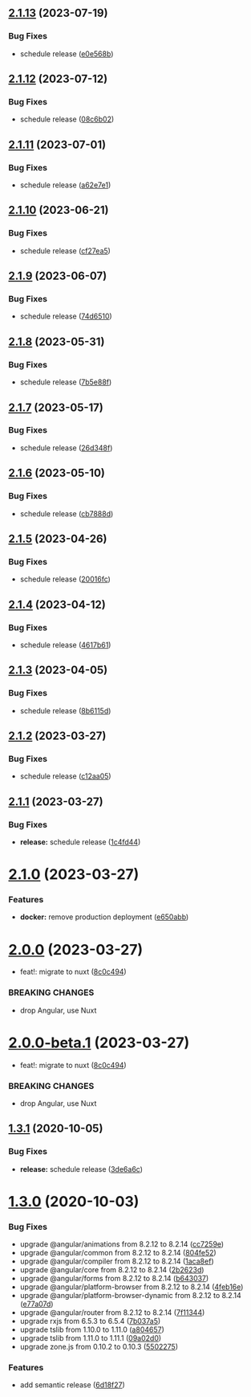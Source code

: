 ## [2.1.13](https://github.com/dargstack/dargstack-example/compare/2.1.12...2.1.13) (2023-07-19)


### Bug Fixes

* schedule release ([e0e568b](https://github.com/dargstack/dargstack-example/commit/e0e568bd4bb62565337ec4046ff3e0f178d04b43))

## [2.1.12](https://github.com/dargstack/dargstack-example/compare/2.1.11...2.1.12) (2023-07-12)


### Bug Fixes

* schedule release ([08c6b02](https://github.com/dargstack/dargstack-example/commit/08c6b02cb9a71a625a0b136b6183a427b91a6ba9))

## [2.1.11](https://github.com/dargstack/dargstack-example/compare/2.1.10...2.1.11) (2023-07-01)


### Bug Fixes

* schedule release ([a62e7e1](https://github.com/dargstack/dargstack-example/commit/a62e7e14e75c809d28850f9e5cba4d86ccad6a5d))

## [2.1.10](https://github.com/dargstack/dargstack-example/compare/2.1.9...2.1.10) (2023-06-21)


### Bug Fixes

* schedule release ([cf27ea5](https://github.com/dargstack/dargstack-example/commit/cf27ea5803841f4ca1685d06c5d5630fd9c8ed42))

## [2.1.9](https://github.com/dargstack/dargstack-example/compare/2.1.8...2.1.9) (2023-06-07)


### Bug Fixes

* schedule release ([74d6510](https://github.com/dargstack/dargstack-example/commit/74d65104087dfbfc4fbb480bd266d10129bc8c12))

## [2.1.8](https://github.com/dargstack/dargstack-example/compare/2.1.7...2.1.8) (2023-05-31)


### Bug Fixes

* schedule release ([7b5e88f](https://github.com/dargstack/dargstack-example/commit/7b5e88f2a7c26fcef05ef11b5a8cc52c699e1d00))

## [2.1.7](https://github.com/dargstack/dargstack-example/compare/2.1.6...2.1.7) (2023-05-17)


### Bug Fixes

* schedule release ([26d348f](https://github.com/dargstack/dargstack-example/commit/26d348f0f8a170a72df010f96b51f48d81fb8ff0))

## [2.1.6](https://github.com/dargstack/dargstack-example/compare/2.1.5...2.1.6) (2023-05-10)


### Bug Fixes

* schedule release ([cb7888d](https://github.com/dargstack/dargstack-example/commit/cb7888d3c16d0cddd13d6b4d3bee784a67efdd4a))

## [2.1.5](https://github.com/dargstack/dargstack-example/compare/2.1.4...2.1.5) (2023-04-26)


### Bug Fixes

* schedule release ([20016fc](https://github.com/dargstack/dargstack-example/commit/20016fcf7603f95c2707a0db9cb4fd8871a11765))

## [2.1.4](https://github.com/dargstack/dargstack-example/compare/2.1.3...2.1.4) (2023-04-12)


### Bug Fixes

* schedule release ([4617b61](https://github.com/dargstack/dargstack-example/commit/4617b6194a9c693116f9c55928a50e7ba8327313))

## [2.1.3](https://github.com/dargstack/dargstack-example/compare/2.1.2...2.1.3) (2023-04-05)


### Bug Fixes

* schedule release ([8b6115d](https://github.com/dargstack/dargstack-example/commit/8b6115dcecd90bff586493e0f429f93389f456fa))

## [2.1.2](https://github.com/dargstack/dargstack-example/compare/2.1.1...2.1.2) (2023-03-27)


### Bug Fixes

* schedule release ([c12aa05](https://github.com/dargstack/dargstack-example/commit/c12aa05828c8bdf8eaa138f9694febcaec8b6083))

## [2.1.1](https://github.com/dargstack/dargstack-example/compare/2.1.0...2.1.1) (2023-03-27)


### Bug Fixes

* **release:** schedule release ([1c4fd44](https://github.com/dargstack/dargstack-example/commit/1c4fd4488fafeb352e4d9178d3c496e4ea069492))

# [2.1.0](https://github.com/dargmuesli/dargstack-example/compare/2.0.0...2.1.0) (2023-03-27)


### Features

* **docker:** remove production deployment ([e650abb](https://github.com/dargmuesli/dargstack-example/commit/e650abbb3e89f726ad1c4709c69c02a21dffd548))

# [2.0.0](https://github.com/dargmuesli/dargstack-example/compare/1.3.1...2.0.0) (2023-03-27)


* feat!: migrate to nuxt ([8c0c494](https://github.com/dargmuesli/dargstack-example/commit/8c0c49433d7f9f063e93ad810dd05b8deaf954f8))


### BREAKING CHANGES

* drop Angular, use Nuxt

# [2.0.0-beta.1](https://github.com/dargmuesli/dargstack-example/compare/1.3.1...2.0.0-beta.1) (2023-03-27)


* feat!: migrate to nuxt ([8c0c494](https://github.com/dargmuesli/dargstack-example/commit/8c0c49433d7f9f063e93ad810dd05b8deaf954f8))


### BREAKING CHANGES

* drop Angular, use Nuxt

## [1.3.1](https://github.com/dargmuesli/dargstack-example/compare/1.3.0...1.3.1) (2020-10-05)


### Bug Fixes

* **release:** schedule release ([3de6a6c](https://github.com/dargmuesli/dargstack-example/commit/3de6a6c7b944d728120a94493c922147e082c43f))

# [1.3.0](https://github.com/dargmuesli/dargstack-example/compare/1.2.0...1.3.0) (2020-10-03)


### Bug Fixes

* upgrade @angular/animations from 8.2.12 to 8.2.14 ([cc7259e](https://github.com/dargmuesli/dargstack-example/commit/cc7259e12e92653b5e7db49b3c02a26f56af0216))
* upgrade @angular/common from 8.2.12 to 8.2.14 ([804fe52](https://github.com/dargmuesli/dargstack-example/commit/804fe52ffe0185a97fa188c38b5d68e9722d6d40))
* upgrade @angular/compiler from 8.2.12 to 8.2.14 ([1aca8ef](https://github.com/dargmuesli/dargstack-example/commit/1aca8efad05c07fb064c7f52c4301fa49f7a45c8))
* upgrade @angular/core from 8.2.12 to 8.2.14 ([2b2623d](https://github.com/dargmuesli/dargstack-example/commit/2b2623d71acc783486be1f45efd134fb7d27b7e4))
* upgrade @angular/forms from 8.2.12 to 8.2.14 ([b643037](https://github.com/dargmuesli/dargstack-example/commit/b6430371f83aa06684d4cc15291381dda89fe422))
* upgrade @angular/platform-browser from 8.2.12 to 8.2.14 ([4feb16e](https://github.com/dargmuesli/dargstack-example/commit/4feb16e63fd3632d47b5ad177e606429e5e44a36))
* upgrade @angular/platform-browser-dynamic from 8.2.12 to 8.2.14 ([e77a07d](https://github.com/dargmuesli/dargstack-example/commit/e77a07d704ac69bd27036869acdc64c398c2d6fe))
* upgrade @angular/router from 8.2.12 to 8.2.14 ([7f11344](https://github.com/dargmuesli/dargstack-example/commit/7f11344bd4bee220a3be11fb58704761052c0e1b))
* upgrade rxjs from 6.5.3 to 6.5.4 ([7b037a5](https://github.com/dargmuesli/dargstack-example/commit/7b037a58c713e373bfde446bdbcf87b34fbe36a3))
* upgrade tslib from 1.10.0 to 1.11.0 ([a804657](https://github.com/dargmuesli/dargstack-example/commit/a80465782f1b891fcdeb8dca8f94cdc6b2659dd3))
* upgrade tslib from 1.11.0 to 1.11.1 ([09a02d0](https://github.com/dargmuesli/dargstack-example/commit/09a02d0f7880ec5aa3769b3ae0dfd5671005ab3c))
* upgrade zone.js from 0.10.2 to 0.10.3 ([5502275](https://github.com/dargmuesli/dargstack-example/commit/55022755efaa892a5a5475538ff7236ef189fb0c))


### Features

* add semantic release ([6d18f27](https://github.com/dargmuesli/dargstack-example/commit/6d18f27cac4693352a8189c68d84781ae5b0789a))
